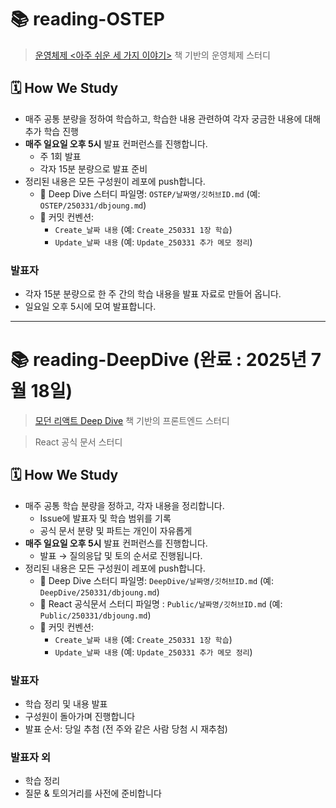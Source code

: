 
# 📚 reading-OSTEP

> [운영체제 <아주 쉬운 세 가지 이야기>](https://github.com/remzi-arpacidusseau/ostep-translations/tree/master/korean#ostep-korean-version) 책 기반의 운영체제 스터디

## 🗓️ How We Study

- 매주 공통 분량을 정하여 학습하고, 학습한 내용 관련하여 각자 궁금한 내용에 대해 추가 학습 진행
- **매주 일요일 오후 5시** 발표 컨퍼런스를 진행합니다.
  - 주 1회 발표
  - 각자 15분 분량으로 발표 준비
- 정리된 내용은 모든 구성원이 레포에 push합니다.
  - 📁 Deep Dive 스터디 파일명: `OSTEP/날짜명/깃허브ID.md` (예: `OSTEP/250331/dbjoung.md`)
  - 📝 커밋 컨벤션:
    - `Create_날짜 내용` (예: `Create_250331 1장 학습`)
    - `Update_날짜 내용` (예: `Update_250331 추가 메모 정리`)

### 발표자
- 각자 15분 분량으로 한 주 간의 학습 내용을 발표 자료로 만들어 옵니다.
- 일요일 오후 5시에 모여 발표합니다. 

---

# 📚 reading-DeepDive (완료 : 2025년 7월 18일)

> [모던 리액트 Deep Dive](https://product.kyobobook.co.kr/detail/S000210725203) 책 기반의 프론트엔드 스터디

> React 공식 문서 스터디

## 🗓️ How We Study

- 매주 공통 학습 분량을 정하고, 각자 내용을 정리합니다.
  - Issue에 발표자 및 학습 범위를 기록
  - 공식 문서 분량 및 파트는 개인이 자유롭게
- **매주 일요일 오후 5시** 발표 컨퍼런스를 진행합니다.
  - 발표 → 질의응답 및 토의 순서로 진행됩니다.
- 정리된 내용은 모든 구성원이 레포에 push합니다.
  - 📁 Deep Dive 스터디 파일명: `DeepDive/날짜명/깃허브ID.md` (예: `DeepDive/250331/dbjoung.md`)
  - 📁 React 공식문서 스터디 파일명 : `Public/날짜명/깃허브ID.md` (예: `Public/250331/dbjoung.md`) 
  - 📝 커밋 컨벤션:
    - `Create_날짜 내용` (예: `Create_250331 1장 학습`)
    - `Update_날짜 내용` (예: `Update_250331 추가 메모 정리`)

### 발표자
- 학습 정리 및 내용 발표
- 구성원이 돌아가며 진행합니다
- 발표 순서: 당일 추첨 (전 주와 같은 사람 당첨 시 재추첨)

### 발표자 외
- 학습 정리
- 질문 & 토의거리를 사전에 준비합니다
